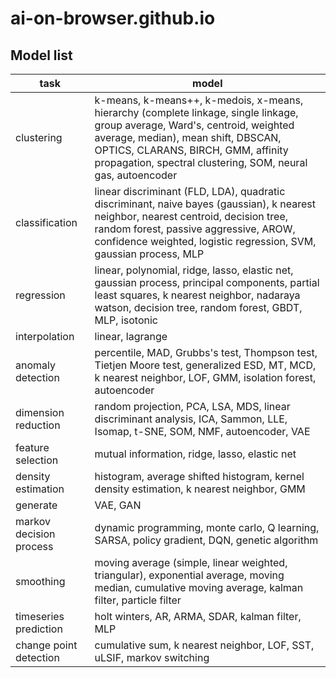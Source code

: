 # ai-on-browser.github.io

## Model list

| task | model |
|------|-------|
| clustering | k-means, k-means++, k-medois, x-means, hierarchy (complete linkage, single linkage, group average, Ward's, centroid, weighted average, median), mean shift, DBSCAN, OPTICS, CLARANS, BIRCH, GMM, affinity propagation, spectral clustering, SOM, neural gas, autoencoder |
| classification | linear discriminant (FLD, LDA), quadratic discriminant, naive bayes (gaussian), k nearest neighbor, nearest centroid, decision tree, random forest, passive aggressive, AROW, confidence weighted, logistic regression, SVM, gaussian process, MLP |
| regression | linear, polynomial, ridge, lasso, elastic net, gaussian process, principal components, partial least squares, k nearest neighbor, nadaraya watson, decision tree, random forest, GBDT, MLP, isotonic |
| interpolation | linear, lagrange |
| anomaly detection | percentile, MAD, Grubbs's test, Thompson test, Tietjen Moore test, generalized ESD, MT, MCD, k nearest neighbor, LOF, GMM, isolation forest, autoencoder |
| dimension reduction | random projection, PCA, LSA, MDS, linear discriminant analysis, ICA, Sammon, LLE, Isomap, t-SNE, SOM, NMF, autoencoder, VAE |
| feature selection | mutual information, ridge, lasso, elastic net |
| density estimation | histogram, average shifted histogram, kernel density estimation, k nearest neighbor, GMM |
| generate | VAE, GAN |
| markov decision process | dynamic programming, monte carlo, Q learning, SARSA, policy gradient, DQN, genetic algorithm |
| smoothing | moving average (simple, linear weighted, triangular), exponential average, moving median, cumulative moving average, kalman filter, particle filter |
| timeseries prediction | holt winters, AR, ARMA, SDAR, kalman filter, MLP |
| change point detection | cumulative sum, k nearest neighbor, LOF, SST, uLSIF, markov switching |
